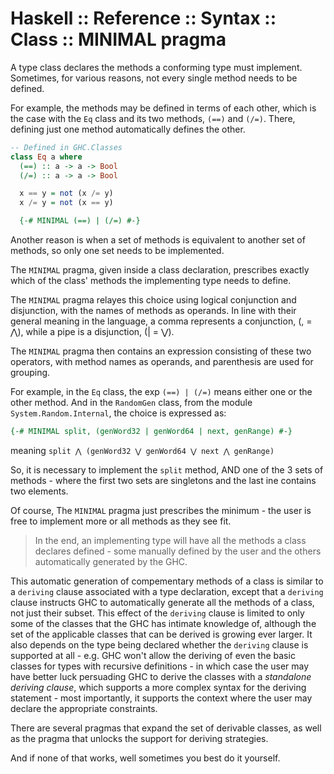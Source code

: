 # Haskell :: Reference :: Syntax :: Class :: MINIMAL pragma

A type class declares the methods a conforming type must implement. Sometimes, for various reasons, not every single method needs to be defined.

For example, the methods may be defined in terms of each other, which is the case with the `Eq` class and its two methods, `(==)` and `(/=)`. There, defining just one method automatically defines the other.

```hs
-- Defined in GHC.Classes
class Eq a where
  (==) :: a -> a -> Bool
  (/=) :: a -> a -> Bool

  x == y = not (x /= y)
  x /= y = not (x == y)

  {-# MINIMAL (==) | (/=) #-}
```

Another reason is when a set of methods is equivalent to another set of methods, so only one set needs to be implemented.

The `MINIMAL` pragma, given inside a class declaration, prescribes exactly which of the class' methods the implementing type needs to define.

The `MINIMAL` pragma relayes this choice using logical conjunction and disjunction, with the names of methods as operands. In line with their general meaning in the language, a comma represents a conjunction, (, = ⋀), while a pipe is a disjunction, (| = ⋁).

The `MINIMAL` pragma then contains an expression consisting of these two operators, with method names as operands, and parenthesis are used for grouping.

For example, in the `Eq` class, the exp `(==) | (/=)` means either one or the other method. And in the `RandomGen` class, from the module `System.Random.Internal`, the choice is expressed as:

```hs
{-# MINIMAL split, (genWord32 | genWord64 | next, genRange) #-}
```

meaning `split ⋀ (genWord32 ⋁ genWord64 ⋁ next ⋀ genRange)`

So, it is necessary to implement the `split` method, AND one of the 3 sets of methods - where the first two sets are singletons and the last ine contains two elements.

Of course, The `MINIMAL` pragma just prescribes the minimum - the user is free to implement more or all methods as they see fit.

>In the end, an implementing type will have all the methods a class declares defined - some manually defined by the user and the others automatically generated by the GHC.

This automatic generation of compementary methods of a class is similar to a `deriving` clause associated with a type declaration, except that a `deriving` clause instructs GHC to automatically generate all the methods of a class, not just their subset. This effect of the `deriving` clause is limited to only some of the classes that the GHC has intimate knowledge of, although the set of the applicable classes that can be derived is growing ever larger. It also depends on the type being declared whether the `deriving` clause is supported at all - e.g. GHC won't allow the deriving of even the basic classes for types with recursive definitions - in which case the user may have better luck persuading GHC to derive the classes with a *standalone deriving clause*, which supports a more complex syntax for the deriving statement - most importantly, it supports the context where the user may declare the appropriate constraints.

There are several pragmas that expand the set of derivable classes, as well as the pragma that unlocks the support for deriving strategies.

And if none of that works, well sometimes you best do it yourself.
